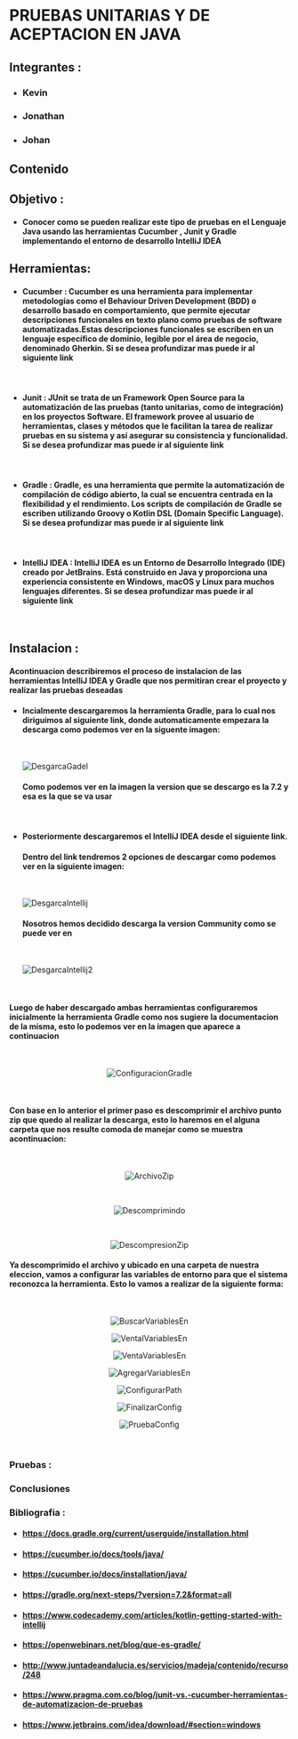 # **PRUEBAS UNITARIAS Y DE ACEPTACION  EN JAVA**
## **Integrantes :**
* ### **Kevin**
* ### **Jonathan**
* ### **Johan**

## **Contenido**


## **Objetivo :**
* ####  Conocer como se pueden realizar este tipo de pruebas en el Lenguaje Java usando las herramientas **Cucumber** , **Junit** y **Gradle** implementando el entorno de desarrollo **IntelliJ IDEA** 

## **Herramientas:**

* #### **Cucumber :** Cucumber es una herramienta para implementar metodologías como el Behaviour Driven Development (BDD) o desarrollo basado en comportamiento, que permite ejecutar descripciones funcionales en texto plano como pruebas de software automatizadas.Estas descripciones funcionales se escriben en un lenguaje específico de dominio, legible por el área de negocio, denominado Gherkin. Si se desea profundizar mas puede ir al siguiente link 

<br>

* #### **Junit :** JUnit se trata de un Framework Open Source para la automatización de las pruebas (tanto unitarias, como de integración) en los proyectos Software. El framework provee al usuario de herramientas, clases y métodos que le facilitan la tarea de realizar pruebas en su sistema y así asegurar su consistencia y funcionalidad. Si se desea profundizar mas puede ir al siguiente link 

<br>

* #### **Gradle :** Gradle, es una herramienta que permite la automatización de compilación de código abierto, la cual se encuentra centrada en la flexibilidad y el rendimiento. Los scripts de compilación de Gradle se escriben utilizando Groovy o Kotlin DSL (Domain Specific Language). Si se desea profundizar mas puede ir al siguiente link 

<br>

* #### **IntelliJ IDEA :** IntelliJ IDEA es un Entorno de Desarrollo Integrado (IDE) creado por JetBrains. Está construido en Java y proporciona una experiencia consistente en Windows, macOS y Linux para muchos lenguajes diferentes. Si se desea profundizar mas puede ir al siguiente link 

<br>

## **Instalacion :**

#### Acontinuacion describiremos el proceso de instalacion de las herramientas  **IntelliJ IDEA** y **Gradle** que nos permitiran crear el proyecto y realizar las pruebas deseadas 


*   #### Incialmente descargaremos la herramienta **Gradle**,    para lo cual  nos diriguimos al siguiente link, donde automaticamente empezara la descarga como podemos ver en la siguente imagen:
    <br>

    ![DesgarcaGadel](imagenes/DesgarcaGadel.png) 
    #### Como podemos ver en la imagen la version que se descargo es la 7.2 y esa es la que se va usar 
    
<br>

*  #### Posteriormente descargaremos el **IntelliJ IDEA** desde el  siguiente  link.


   #### Dentro del link tendremos 2 opciones de descargar como podemos ver en la siguiente imagen:

   <br>   
   
   ![DesgarcaIntellij](imagenes/DesgarcaIntellij.png)
   #### Nosotros hemos decidido descarga la version Community como se puede ver en 

   <br> 

   ![DesgarcaIntellij2](imagenes/DesgarcaIntellij2.png)

<br>

#### Luego de haber descargado  ambas herramientas configuraremos inicialmente la herramienta **Gradle** como nos sugiere la documentacion de la misma, esto lo podemos ver en la imagen que aparece  a continuacion

<br>

<div style="text-align:center">

![ConfiguracionGradle](imagenes/ConfiguracionGradle.png)

</div>

<br>

#### Con base en lo anterior el primer paso es descomprimir el archivo punto zip que quedo al realizar la descarga, esto lo haremos en el alguna carpeta que nos resulte comoda de manejar como se muestra acontinuacion:

<br>

<div style="text-align:center">

![ArchivoZip](imagenes/ArchivoZip.png)

<br>

![Descomprimindo](imagenes/Descomprimindo.png)

<br>

![DescompresionZip](imagenes/DescompresionZip.png)

</div>



#### Ya descomprimido el archivo y ubicado en una carpeta de nuestra eleccion, vamos a configurar las variables de entorno para que el sistema reconozca la herramienta. Esto lo vamos a realizar de la siguiente forma:

<br>

<div style="text-align:center">


![BuscarVariablesEn](imagenes/BuscarVariablesEn.png)

![VentaIVariablesEn](imagenes/VentaIVariablesEn.png)

![VentaVariablesEn](imagenes/VentaVariablesEn.png)

![AgregarVariablesEn](imagenes/AgregarVariablesEn.png)

![ConfigurarPath](imagenes/ConfigurarPath.png)

![FinalizarConfig](imagenes/FinalizarConfig.png)

![PruebaConfig](Imagenes/PruebaConfig.png)

</div>

<br>

### **Pruebas :**

### **Conclusiones**

### **Bibliografia :**

- #### https://docs.gradle.org/current/userguide/installation.html

- #### https://cucumber.io/docs/tools/java/

- #### https://cucumber.io/docs/installation/java/

- #### https://gradle.org/next-steps/?version=7.2&format=all

- #### https://www.codecademy.com/articles/kotlin-getting-started-with-intellij

- #### https://openwebinars.net/blog/que-es-gradle/

- #### http://www.juntadeandalucia.es/servicios/madeja/contenido/recurso/248

- #### https://www.pragma.com.co/blog/junit-vs.-cucumber-herramientas-de-automatizacion-de-pruebas

- #### https://www.jetbrains.com/idea/download/#section=windows